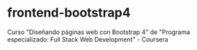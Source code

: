 # frontend-bootstrap4
Curso "Diseñando páginas web con Bootstrap 4" de "Programa especializado: Full Stack Web Development" - Coursera
